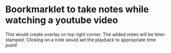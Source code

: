 <h1> Boorkmarklet to take notes while watching a youtube video</h1>
This would create overlay on top right corner. The added notes will be time-stamped. Clicking on a note would set the playback to appropriate time point!
